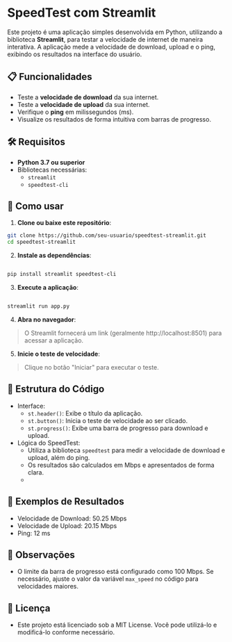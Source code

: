# SpeedTest com Streamlit

Este projeto é uma aplicação simples desenvolvida em Python, utilizando a biblioteca **Streamlit**, para testar a velocidade de internet de maneira interativa. A aplicação mede a velocidade de download, upload e o ping, exibindo os resultados na interface do usuário.

## 📋 Funcionalidades

- Teste a **velocidade de download** da sua internet.
- Teste a **velocidade de upload** da sua internet.
- Verifique o **ping** em milissegundos (ms).
- Visualize os resultados de forma intuitiva com barras de progresso.

## 🛠️ Requisitos

- **Python 3.7 ou superior**
- Bibliotecas necessárias:
  - `streamlit`
  - `speedtest-cli`

## 🚀 Como usar

1. **Clone ou baixe este repositório**:
 ```bash
 git clone https://github.com/seu-usuario/speedtest-streamlit.git
 cd speedtest-streamlit
  ```
2. **Instale as dependências**:

  ```bash

pip install streamlit speedtest-cli
  ```
3. **Execute a aplicação**:

  ```bash

streamlit run app.py
  ```
4. **Abra no navegador**:

> O Streamlit fornecerá um link (geralmente http://localhost:8501) para acessar a aplicação.

5. **Inicie o teste de velocidade**:
 
> Clique no botão "Iniciar" para executar o teste.

## 📝 Estrutura do Código
- Interface:
  - `st.header()`: Exibe o título da aplicação.
  - `st.button()`: Inicia o teste de velocidade ao ser clicado.
  - `st.progress()`: Exibe uma barra de progresso para download e upload.
- Lógica do SpeedTest:
  - Utiliza a biblioteca `speedtest` para medir a velocidade de download e upload, além do ping.
  - Os resultados são calculados em Mbps e apresentados de forma clara.
  - 
## 🎯 Exemplos de Resultados
  - Velocidade de Download: 50.25 Mbps
  - Velocidade de Upload: 20.15 Mbps
  - Ping: 12 ms
    
## 🤔 Observações
  - O limite da barra de progresso está configurado como 100 Mbps. Se necessário, ajuste o valor da variável `max_speed` no código para velocidades maiores.
## 📄 Licença
  - Este projeto está licenciado sob a MIT License. Você pode utilizá-lo e modificá-lo conforme necessário.
    
